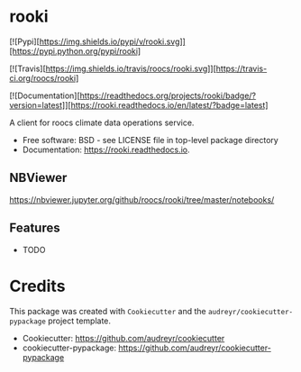 # rooki


[![Pypi][https://img.shields.io/pypi/v/rooki.svg]][https://pypi.python.org/pypi/rooki]

[![Travis][https://img.shields.io/travis/roocs/rooki.svg]][https://travis-ci.org/roocs/rooki]

[![Documentation][https://readthedocs.org/projects/rooki/badge/?version=latest]][https://rooki.readthedocs.io/en/latest/?badge=latest]




A client for roocs climate data operations service.


* Free software: BSD - see LICENSE file in top-level package directory
* Documentation: https://rooki.readthedocs.io.

## NBViewer

https://nbviewer.jupyter.org/github/roocs/rooki/tree/master/notebooks/


## Features

* TODO

# Credits

This package was created with `Cookiecutter` and the `audreyr/cookiecutter-pypackage` project template.

 * Cookiecutter: https://github.com/audreyr/cookiecutter
 * cookiecutter-pypackage: https://github.com/audreyr/cookiecutter-pypackage
